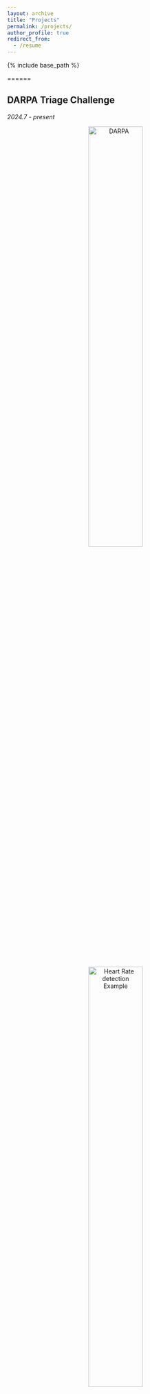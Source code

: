 ```yaml
---
layout: archive
title: "Projects"
permalink: /projects/
author_profile: true
redirect_from:
  - /resume
---
```


{% include base_path %}

======
## DARPA Triage Challenge 
*2024.7 - present*

<center>
  <img src="https://github.com/Auroraz116/auroraz116.github.io/blob/master/images/darpa.png?raw=true" alt="DARPA" width="50%" height="50%">
  
  <img src="https://github.com/Auroraz116/auroraz116.github.io/blob/master/images/baby.png?raw=true" alt="Heart Rate detection Example" width="50%" height="50%">
</center>

- &nbsp; Implemented Python framework for Virtual Heart Rate(pyVHR) method to obtain pulse rate estimation relying on video, also known as remote photoplethysmography (rPPG).
- &nbsp; Created a dataloader for our team to match ground truth data with images extracted from rosbags to train VLM models on actual data.

## Digital Twin for Driving as Planning Support Tool 
*2024.1 - 2024.7*
<center>
  <img src= "https://github.com/Auroraz116/auroraz116.github.io/blob/master/images/drivesim.png?raw=true" width="60%" height="60%>
</center>

- &nbsp; Work with Jitsik LLC, a startup company in Mixed Reality, testing the Unity and Unreal API of the Earth to create Virtual Reality models, extending the work for application as a planning support tool
- &nbsp; Extracted high-precision 3D map data from google map and built scenes of high accuracy in Roadrunner
- &nbsp; Created complicated simulations of real traffic scenarios to help redesign the Roosevelt Blvd in Philadelphia, improving safety and accommodating high-capacity transit infrastructure

## Quadrotor Control and Motion Planning Algorithm Development
*2024.1 - 2024.4*

<center>
<iframe src="https://giphy.com/embed/XLIHCgxtKtvY2AGlL0" width="270" height="480" frameBorder="0" class="giphy-embed" allowFullScreen></iframe><p><a href="https://giphy.com/gifs/XLIHCgxtKtvY2AGlL0"></a></p>
<iframe src="https://giphy.com/embed/CQpA0AU58wdsmhbIMs" width="480" height="270" frameBorder="0" class="giphy-embed" allowFullScreen></iframe><p><a href="https://giphy.com/gifs/CQpA0AU58wdsmhbIMs"></a></p>
</center>

- &nbsp; Built a dynamic model of a quadrotor and implemented geometric nonlinear controller with PD control and implemented Dijkstra and A* algorithms to find the shortest path to the goal
- &nbsp; Generated trajectory using mininum snap with inequility constraints and cost optimization, achieving collision-free and high speed (4.1m/s) quadrotor control

## Implementation Control and Path Planning algorithms for Robotic Arm Manipulation
*2024.3 - 2024.5*

<center>
  <iframe src="https://giphy.com/embed/N6OfVk7AznpKHMZTHP" width="404" height="480" frameBorder="0" class="giphy-embed" allowFullScreen></iframe><p><a href="https://giphy.com/gifs/N6OfVk7AznpKHMZTHP"></a></p>
</center>

- &nbsp; Implemented the forward kinematics, Jacobians and velocity kinematics, Inverse kinematics with secondary tasks on Franka Emika PANDA robot arm with 7-DOF for robot manipulation using ROS and Gazebo.
- &nbsp; Developed potential fields controller and a Rapidly-Exploring Random Tree(RRT) planner for the robotic arm for better control and path planning.
- &nbsp; Deployed a full control pipeline for the final competition of stacking blocks and won the first place.

## Query Image Guided Instance Detection and Segmentation Algorithm Development
*2023.10 - 2023.12*

<center>
  <img src="https://github.com/Auroraz116/auroraz116.github.io/blob/master/images/dataset.png?raw=true" alt="Dataset we used to train the model" width="50%" height="50%">
  <img src="https://github.com/Auroraz116/auroraz116.github.io/blob/master/images/result.png?raw=true" alt="How it works" width="50%" height="50%">
</center>

<center>
  <iframe src="https://giphy.com/embed/Q4TI5JxSLEdYnawqsU" width="480" height="270" frameBorder="0" class="giphy-embed" allowFullScreen></iframe><p><a href="https://giphy.com/gifs/Q4TI5JxSLEdYnawqsU"></a></p>
</center>

- &nbsp; Developed a query image-guided real-time instance detection and segmentation algorithm based on YOLACT and ResNet50 architecture for common objects such as iPads/phones, cups and T-shirts
- &nbsp; Created a dataset with thousands of sythetic pictures and frames extracted from manually taken videos, ensuring rigorous testing, training and validation of the model
- &nbsp; Trained model based on the dataset and validated the feasibility and generalization of our model, achieving over 0.8 confidence level for class prediction and processing frame eate of 16.12fps on laptop

## Tongji University DIAN Driverless Formula Student Autonomous Team 
*2022.10 - 2023.7*
- &nbsp; Developed a comprehensive perception algorithm based on ROS to detect the exact location and different colors of pile buckets within 20m, improving the efficiency of path planning for car racing
- &nbsp; Created a 3D point cloud map reconstruction of test field and real-time positioning of racing car by utilizing multisensor fusion, improving the accuracy by 5% on advanced SLAM framework
- &nbsp; Participated in Formula Student Autonomous China (2021) and won Third Place overall

## Tongji University DIAN Racing Formula Student Electric Team
*2021.10 - 2023.7*
- &nbsp; Designed a wheel side sensor node consisting of an IMU and temperature sensors to measure tire parameters, thus improving chassis tuning efficiency and optimizing VCU dynamic algorithms
- &nbsp; Introduced a resource sharing platform called Yuque to over 100 group members. Created more than 50 technical and administrative documentations regarding embedded development and dynamic control algorithms
- &nbsp; Participated in Formula Student Electric China (FSEC) Design Final Defense as Chief Electrical Engineer, achieving Second Place in Design Final Defense and First Prize (fourth place) in FSEC overall

## Virtual Prototype Technology Based on Adams/Car 
*2022.10 - 2022.12*
- &nbsp; Built a VW car model on Adams/Car, laying foundation for virtual simulation of vehicle dynamic performances
- &nbsp; Conducted a comprehensive multibody dynamics simulation based on Adams/Car and analyzed simulation results from virtual prototype in MATLAB, contributing to cost reduction and experimental efficiency elevation
- &nbsp; Established electrical control systems such as ABS and ESP through joint simulation between Adams/Car and MATLAB/SIMULINK, achieving the combination of virtual prototype and control theory
